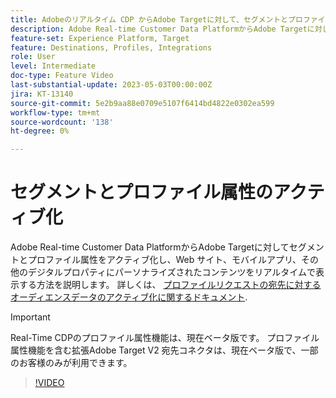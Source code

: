 ```yaml
---
title: Adobeのリアルタイム CDP からAdobe Targetに対して、セグメントとプロファイル属性をアクティブ化する方法を教えてください。
description: Adobe Real-time Customer Data PlatformからAdobe Targetに対してセグメントとプロファイル属性をアクティブ化し、Web サイト、モバイルアプリ、その他のデジタルプロパティにパーソナライズされたコンテンツをリアルタイムで表示する方法を説明します。
feature-set: Experience Platform, Target
feature: Destinations, Profiles, Integrations
role: User
level: Intermediate
doc-type: Feature Video
last-substantial-update: 2023-05-03T00:00:00Z
jira: KT-13140
source-git-commit: 5e2b9aa88e0709e5107f6414bd4822e0302ea599
workflow-type: tm+mt
source-wordcount: '138'
ht-degree: 0%

---
```



# セグメントとプロファイル属性のアクティブ化

Adobe Real-time Customer Data PlatformからAdobe Targetに対してセグメントとプロファイル属性をアクティブ化し、Web サイト、モバイルアプリ、その他のデジタルプロパティにパーソナライズされたコンテンツをリアルタイムで表示する方法を説明します。 詳しくは、 [プロファイルリクエストの宛先に対するオーディエンスデータのアクティブ化に関するドキュメント](https://experienceleague.adobe.com/docs/experience-platform/destinations/ui/activate/activate-profile-request-destinations.html).

>[!IMPORTANT]
>
>Real-Time CDPのプロファイル属性機能は、現在ベータ版です。 プロファイル属性機能を含む拡張Adobe Target V2 宛先コネクタは、現在ベータ版で、一部のお客様のみが利用できます。

>[!VIDEO](https://video.tv.adobe.com/v/3419036/?learn=on)
